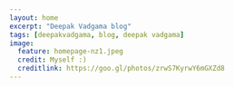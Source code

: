 ```yaml
---
layout: home
excerpt: "Deepak Vadgama blog"
tags: [deepakvadgama, blog, deepak vadgama]
image:
  feature: homepage-nz1.jpeg
  credit: Myself :)
  creditlink: https://goo.gl/photos/zrwS7KyrwY6mGXZd8
---
```

